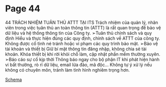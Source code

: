 # Page 44

44
TRÁCH NHIỆM TUÂN THỦ ATTT TẠI ITS
Trách nhiệm của quản lý, nhân viên trong việc tuân thủ an toàn thông tin (ATTT) là rất quan trọng để bảo vệ dữ liệu và hệ 
thống thông tin của Công ty.
➢Tuân thủ chính sách và quy định
Hiểu và thực hiện đúng các quy định, chính sách về ATTT của công ty.
Không được cố tình né tránh hoặc vi phạm các quy trình bảo mật.
➢Bảo vệ tài khoản và thiết bị
Giữ bí mật thông tin đăng nhập, không chia sẻ tài khoản.
Khóa thiết bị khi rời khỏi chỗ làm, cập nhật phần mềm thường xuyên.
➢Báo cáo sự cố kịp thời
Thông báo ngay cho bộ phận IT khi phát hiện hành vi bất thường, rò rỉ dữ liệu, email lừa đảo, mã độc…
Không tự ý xử lý nếu không có chuyên môn, tránh làm tình hình nghiêm trọng hơn.

[Schema](page_44_img1.png)
